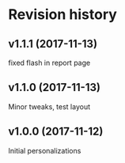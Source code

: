 Revision history
=======================================

v1.1.1 (2017-11-13)
---------------------------------------
fixed flash in report page

v1.1.0 (2017-11-13)
---------------------------------------
Minor tweaks, test layout

v1.0.0 (2017-11-12)
---------------------------------------
Initial personalizations

